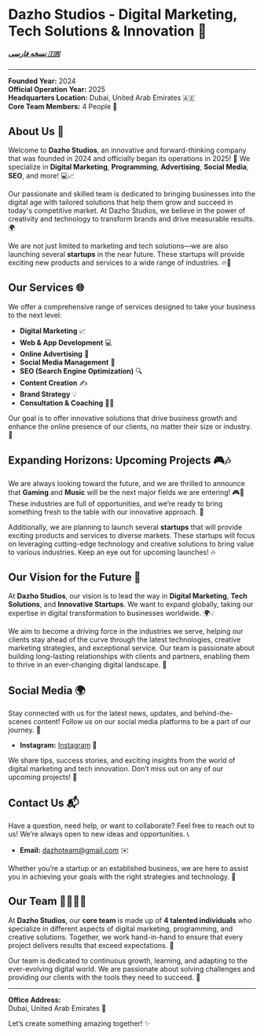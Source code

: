 # Dazho Studios - Digital Marketing, Tech Solutions & Innovation 🚀

##### [نسخه فارسی 🇮🇷](https://github.com/DazhoStudios/.github/blob/main/profile/README_FA.md)
---

**Founded Year:** 2024  
**Official Operation Year:** 2025  
**Headquarters Location:** Dubai, United Arab Emirates 🇦🇪  
**Core Team Members:** 4 People 👥  

## About Us 🤝

Welcome to **Dazho Studios**, an innovative and forward-thinking company that was founded in 2024 and officially began its operations in 2025! 🌟 We specialize in **Digital Marketing**, **Programming**, **Advertising**, **Social Media**, **SEO**, and more! 💻📈

Our passionate and skilled team is dedicated to bringing businesses into the digital age with tailored solutions that help them grow and succeed in today's competitive market. At Dazho Studios, we believe in the power of creativity and technology to transform brands and drive measurable results. 🌍

We are not just limited to marketing and tech solutions—we are also launching several **startups** in the near future. These startups will provide exciting new products and services to a wide range of industries. 🔥🚀

## Our Services 🌐

We offer a comprehensive range of services designed to take your business to the next level:

- **Digital Marketing** 📈  
- **Web & App Development** 💻  
- **Online Advertising** 📢  
- **Social Media Management** 📱  
- **SEO (Search Engine Optimization)** 🔍  
- **Content Creation** ✍️  
- **Brand Strategy** 💡  
- **Consultation & Coaching** 🧑‍🏫

Our goal is to offer innovative solutions that drive business growth and enhance the online presence of our clients, no matter their size or industry. 🌟

## Expanding Horizons: Upcoming Projects 🎮🎶

We are always looking toward the future, and we are thrilled to announce that **Gaming** and **Music** will be the next major fields we are entering! 🎮🎵 These industries are full of opportunities, and we’re ready to bring something fresh to the table with our innovative approach. 🚀

Additionally, we are planning to launch several **startups** that will provide exciting products and services to diverse markets. These startups will focus on leveraging cutting-edge technology and creative solutions to bring value to various industries. Keep an eye out for upcoming launches! 🔥

## Our Vision for the Future 🔮

At **Dazho Studios**, our vision is to lead the way in **Digital Marketing**, **Tech Solutions**, and **Innovative Startups**. We want to expand globally, taking our expertise in digital transformation to businesses worldwide. 🌍💡

We aim to become a driving force in the industries we serve, helping our clients stay ahead of the curve through the latest technologies, creative marketing strategies, and exceptional service. Our team is passionate about building long-lasting relationships with clients and partners, enabling them to thrive in an ever-changing digital landscape. 🌟

## Social Media 🌍

Stay connected with us for the latest news, updates, and behind-the-scenes content! Follow us on our social media platforms to be a part of our journey. 🤩

- **Instagram:** [Instagram](https://www.instagram.com/dazhostudio?igsh=bnJjNHc0dnVzd3V0) 📸

We share tips, success stories, and exciting insights from the world of digital marketing and tech innovation. Don’t miss out on any of our upcoming projects! 🚀

## Contact Us 📬

Have a question, need help, or want to collaborate? Feel free to reach out to us! We’re always open to new ideas and opportunities. 📞

- **Email:** dazhoteam@gmail.com ✉️

Whether you’re a startup or an established business, we are here to assist you in achieving your goals with the right strategies and technology. 🤝

## Our Team 👩‍💻👨‍💻

At **Dazho Studios**, our **core team** is made up of **4 talented individuals** who specialize in different aspects of digital marketing, programming, and creative solutions. Together, we work hand-in-hand to ensure that every project delivers results that exceed expectations. 💪

Our team is dedicated to continuous growth, learning, and adapting to the ever-evolving digital world. We are passionate about solving challenges and providing our clients with the tools they need to succeed. 🌟

---

**Office Address:**  
Dubai, United Arab Emirates 🏢  

Let’s create something amazing together! ✨
